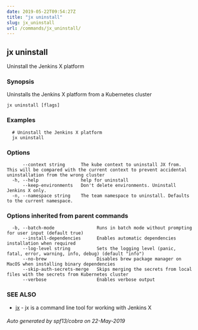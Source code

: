 ```yaml
---
date: 2019-05-22T09:54:27Z
title: "jx uninstall"
slug: jx_uninstall
url: /commands/jx_uninstall/
---
```

## jx uninstall

Uninstall the Jenkins X platform

### Synopsis

Uninstalls the Jenkins X platform from a Kubernetes cluster

```
jx uninstall [flags]
```

### Examples

```
  # Uninstall the Jenkins X platform
  jx uninstall
```

### Options

```
      --context string      The kube context to uninstall JX from. This will be compared with the current context to prevent accidental uninstallation from the wrong cluster
  -h, --help                help for uninstall
      --keep-environments   Don't delete environments. Uninstall Jenkins X only.
  -n, --namespace string    The team namespace to uninstall. Defaults to the current namespace.
```

### Options inherited from parent commands

```
  -b, --batch-mode                Runs in batch mode without prompting for user input (default true)
      --install-dependencies      Enables automatic dependencies installation when required
      --log-level string          Sets the logging level (panic, fatal, error, warning, info, debug) (default "info")
      --no-brew                   Disables brew package manager on MacOS when installing binary dependencies
      --skip-auth-secrets-merge   Skips merging the secrets from local files with the secrets from Kubernetes cluster
      --verbose                   Enables verbose output
```

### SEE ALSO

* [jx](/commands/jx/)	 - jx is a command line tool for working with Jenkins X

###### Auto generated by spf13/cobra on 22-May-2019
